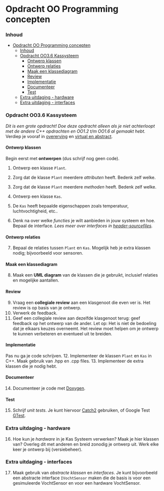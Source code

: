 # Opdracht OO Programming concepten [](title-id)

### Inhoud[](toc-id)
- [Opdracht OO Programming concepten ](#opdracht-oo-programming-concepten-)
    - [Inhoud](#inhoud)
    - [Opdracht OO3.6 Kassysteem](#opdracht-oo36-kassysteem)
      - [Ontwerp klassen](#ontwerp-klassen)
      - [Ontwerp relaties](#ontwerp-relaties)
      - [Maak een klassediagram](#maak-een-klassediagram)
      - [Review](#review)
      - [Implementatie](#implementatie)
      - [Documenteer](#documenteer)
      - [Test](#test)
    - [Extra uitdaging - hardware](#extra-uitdaging---hardware)
    - [Extra uitdaging - interfaces](#extra-uitdaging---interfaces)

### Opdracht OO3.6 Kassysteem
*Dit is een grote opdracht! Doe deze opdracht alleen als je niet achterloopt met de andere C++ opdrachten en OO1.2 t/m OO1.6 al gemaakt hebt.*
Verdiep je vooraf in [overerving](./README.md) en [virtual en abstract](./virtual-abstract.md).

#### Ontwerp klassen
Begin eerst met **ontwerpen** (dus schrijf nog geen code).
1. Ontwerp een klasse `Plant`. 
2. Zorg dat de klasse `Plant` meerdere *attributen* heeft. Bedenk zelf welke.
3. Zorg dat de klasse `Plant` meerdere *methoden* heeft. Bedenk zelf welke.

4. Ontwerp een klasse `Kas`.
5. De `Kas` heeft bepaalde eigenschappen zoals temperatuur, luchtvochtigheid, etc.. 
6. Denk na over welke *functies* je wilt aanbieden in jouw systeem en hoe. Bepaal de interface.
*Lees meer over interfaces in [header-sourcefiles](../header-sourcefiles/README.md).*

#### Ontwerp relaties
7. Bepaal de relaties tussen `Plant` en `Kas`. Mogelijk heb je extra klassen nodig; bijvoorbeeld voor sensoren.

#### Maak een klassediagram
8. Maak een **UML diagram** van de klassen die je gebruikt, inclusief relaties en mogelijke aantallen.

#### Review
9. Vraag een **collegiale review** aan een klasgenoot die even ver is. Het review is op basis van je ontwerp. 
10. Verwerk de feedback.
11.  Geef een collegiale review aan dezelfde klasgenoot terug: geef feedback op het ontwerp van de ander.
Let op: Het is niet de bedoeling dat je elkaars keuzes overneemt. 
Het review moet helpen om je ontwerp te kunnen verbeteren en eventueel uit te breiden.

#### Implementatie
Pas nu ga je code schrijven.
12. Implementeer de klassen `Plant` en `Kas` in C++. Maak gebruik van .hpp en .cpp files.
13. Implementeer de extra klassen die je nodig hebt.

#### Documenteer
14. Documenteer je code met [Doxygen](../doxygen/README.md).

#### Test
15.  Schrijf *unit tests*. Je kunt hiervoor [Catch2](https://github.com/catchorg/Catch2) gebruiken, of Google Test [GTest](https://google.github.io/googletest/). 

### Extra uitdaging - hardware
16.  Hoe kun je *hardware* in je Kas Systeem verwerken? Maak je hier klassen van?
Overleg dit met anderen en breid zonodig je ontwerp uit.
Werk elke keer je ontwerp bij (versiebeheer).

### Extra uitdaging - interfaces
17.  Maak gebruik van *abstracte klassen* en *interfaces*. 
Je kunt bijvoorbeeld een abstracte interface `IVochtSensor` maken die de basis is voor een gesimuleerde VochtSensor en voor een hardware VochtSensor.
